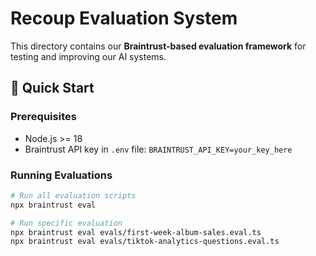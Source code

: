 # Recoup Evaluation System

This directory contains our **Braintrust-based evaluation framework** for testing and improving our AI systems.

## 🚀 Quick Start

### Prerequisites

- Node.js >= 18
- Braintrust API key in `.env` file: `BRAINTRUST_API_KEY=your_key_here`

### Running Evaluations

```bash
# Run all evaluation scripts
npx braintrust eval

# Run specific evaluation
npx braintrust eval evals/first-week-album-sales.eval.ts
npx braintrust eval evals/tiktok-analytics-questions.eval.ts
```
